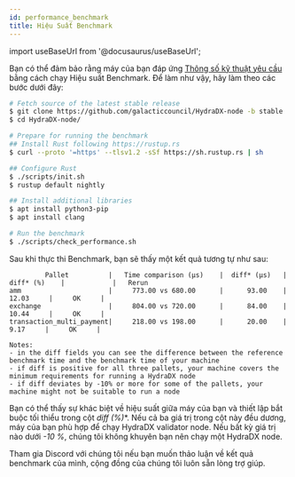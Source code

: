 ```yaml
---
id: performance_benchmark
title: Hiệu Suất Benchmark
---
```


import useBaseUrl from '@docusaurus/useBaseUrl';

Bạn có thể đảm bảo rằng máy của bạn đáp ứng  [Thông số kỹ thuật yêu cầu](/node_setup#00-required-technical-specifications) bằng cách chạy Hiệu suất Benchmark. Để làm như vậy, hãy làm theo các bước dưới đây:


```bash
# Fetch source of the latest stable release
$ git clone https://github.com/galacticcouncil/HydraDX-node -b stable
$ cd HydraDX-node/

# Prepare for running the benchmark
## Install Rust following https://rustup.rs
$ curl --proto '=https' --tlsv1.2 -sSf https://sh.rustup.rs | sh

## Configure Rust
$ ./scripts/init.sh
$ rustup default nightly

## Install additional libraries
$ apt install python3-pip
$ apt install clang

# Run the benchmark
$ ./scripts/check_performance.sh
```

Sau khi thực thi Benchmark, bạn sẽ thấy một kết quả tương tự như sau:

```
         Pallet          |   Time comparison (µs)    |  diff* (µs)   |   diff* (%)    |            |   Rerun
amm                      |     773.00 vs 680.00      |      93.00    |      12.03     |     OK     |
exchange                 |     804.00 vs 720.00      |      84.00    |      10.44     |     OK     |
transaction_multi_payment|     218.00 vs 198.00      |      20.00    |       9.17     |     OK     |

Notes:
- in the diff fields you can see the difference between the reference benchmark time and the benchmark time of your machine
- if diff is positive for all three pallets, your machine covers the minimum requirements for running a HydraDX node
- if diff deviates by -10% or more for some of the pallets, your machine might not be suitable to run a node
```

Bạn có thể thấy sự khác biệt về hiệu suất giữa máy của bạn và thiết lập bắt buộc tối thiểu trong cột **diff* (%)**. Nếu cả ba giá trị trong cột này đều dương, máy của bạn phù hợp để chạy HydraDX validator node. Nếu bất kỳ giá trị nào dưới *-10 %*, chúng tôi không khuyên bạn nên chạy một HydraDX node.

Tham gia Discord với chúng tôi nếu bạn muốn thảo luận về kết quả benchmark của mình, cộng đồng của chúng tôi luôn sẵn lòng trợ giúp.